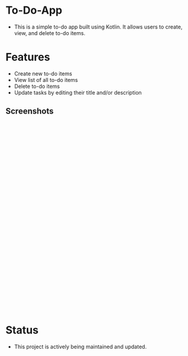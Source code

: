 # To-Do-App
* This is a simple to-do app built using Kotlin. It allows users to create, view, and delete to-do items.

# Features
* Create new to-do items
* View list of all to-do items
* Delete to-do items
* Update tasks by editing their title and/or description

## Screenshots
<p>
<img src=" " height="500">
<img src=" " height="500">

<p>




# Status
* This project is actively being maintained and updated.

